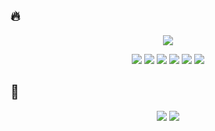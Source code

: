 ## 🔥
<p align="center">
  <a href="https://solved.ac/ggiuu557/">
    <img src="http://mazassumnida.wtf/api/v2/generate_badge?boj=ggiuu557" />
  </a>
</p>


<p align="center">
  
<img src="https://img.shields.io/badge/python-3776AB?style=for-the-badge&logo=python&logoColor=FFF"/> 
<img src="https://img.shields.io/badge/c-A8B9CC?style=for-the-badge&logo=c&logoColor=FFF"/> 
<img src="https://img.shields.io/badge/Javascript-F7DF1E?style=for-the-badge&logo=javascript&logoColor=FFF"/> 
<img src="https://img.shields.io/badge/HTML5-E34F26?style=for-the-badge&logo=html5&logoColor=FFF"/>
<img src="https://img.shields.io/badge/CSS3-1572B6?style=for-the-badge&logo=css3&logoColor=FFF"/> 
<img src="https://img.shields.io/badge/react-61DAFB?style=for-the-badge&logo=react&logoColor=FFF"/>
</p>

## 💬
<p align="center">  
<a href="url"><img src="https://img.shields.io/badge/velog-20C997?style=for-the-badge&logo=velog&logoColor=FFF&link=https://velog.io/@lyj5721/posts"/></a>
<img src="https://img.shields.io/badge/GitHub-EAEAEA?style=for-the-badge&logo=github&logoColor=000"/> 
</p>


<!--
**uuzjin/uuzjin** is a ✨ _special_ ✨ repository because its `README.md` (this file) appears on your GitHub profile.

Here are some ideas to get you started:

- 🔭 I’m currently working on ...
- 🌱 I’m currently learning ...
- 👯 I’m looking to collaborate on ...
- 🤔 I’m looking for help with ...
- 💬 Ask me about ...
- 📫 How to reach me: ...
- 😄 Pronouns: ...
- ⚡ Fun fact: ...
-->

